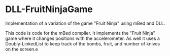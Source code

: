 # DLL-FruitNinjaGame
Implementation of a variation of the game "Fruit Ninja" using mBed and DLL.

This code is code for the mBed compiler. It implements the "Fruit Ninja" game where it changes positions with the accelerometer. As well it uses a Doubly-LinkedList to keep track of the bombs, fruit, and number of knives on the screen.e
